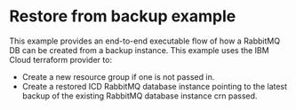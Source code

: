 # Restore from backup example

This example provides an end-to-end executable flow of how a RabbitMQ DB can be created from a backup instance. This example uses the IBM Cloud terraform provider to:

- Create a new resource group if one is not passed in.
- Create a restored ICD RabbitMQ database instance pointing to the latest backup of the existing RabbitMQ database instance crn passed.
